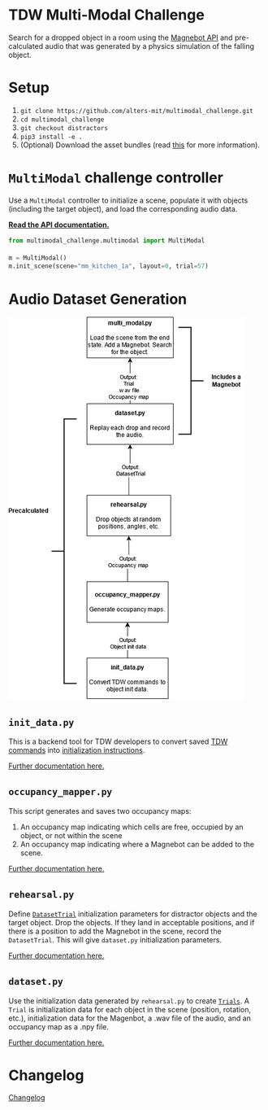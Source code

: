 # TDW Multi-Modal Challenge

Search for a dropped object in a room using the [Magnebot API](https://github.com/alters-mit/magnebot) and pre-calculated audio that was generated by a physics simulation of the falling object.

# Setup

1. `git clone https://github.com/alters-mit/multimodal_challenge.git`
2. `cd multimodal_challenge`
3. `git checkout distractors`
4. `pip3 install -e .`
5. (Optional) Download the asset bundles (read [this](doc/api/multimodal.md) for more information).

# `MultiModal` challenge controller

Use a `MultiModal` controller to initialize a scene, populate it with objects (including the target object), and load the corresponding audio data.

**[Read the API documentation.](doc/api/multimodal.md)**

```python
from multimodal_challenge.multimodal import MultiModal

m = MultiModal()
m.init_scene(scene="mm_kitchen_1a", layout=0, trial=57)
```

# Audio Dataset Generation

![](doc/images/dataset.png)

## `init_data.py`

This is a backend tool for TDW  developers to convert saved [TDW commands](https://github.com/threedworld-mit/tdw/blob/master/Documentation/api/command_api.md) into [initialization instructions](doc/api/multimodal_object_init_data.md).

[Further documentation here.](doc/dataset/init_data.md)

## `occupancy_mapper.py`

This script generates and saves two occupancy maps:

1. An occupancy map indicating which cells are free, occupied by an object, or not within the scene
2. An occupancy map indicating where a Magnebot can be added to the scene.

[Further documentation here.](doc/dataset/occupancy_mapper.md)

## `rehearsal.py`

Define [`DatasetTrial`](doc/api/dataset_trial.md) initialization parameters for distractor objects and the target object. Drop the objects. If they land in acceptable positions, and if there is a position to add the Magnebot in the scene, record the `DatasetTrial`. This will give `dataset.py` initialization parameters.

[Further documentation here.](doc/dataset/rehearsal.md)

## `dataset.py`

Use the initialization data generated by `rehearsal.py` to create [`Trials`](doc/api/trial.md). A `Trial` is initialization data for each object in the scene (position, rotation, etc.), initialization data for the Magenbot, a .wav file of the audio, and an occupancy map as a .npy file.

[Further documentation here.](doc/dataset/dataset.md)

# Changelog

[Changelog](doc/changelog.md)